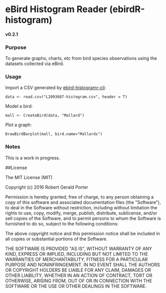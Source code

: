 # eBird Histogram Reader (ebirdR-histogram)
#### v0.2.1

### Purpose

To generate graphs, charts, etc from bird species observations using the datasets collected via eBird.

### Usage

Import a CSV generated by [ebird-histogramr-cli](https://github.com/rgeraldporter/ebird-histogramr-cli):

```
data <- read.csv("L2093687-histogram.csv", header = T)
```

Model a bird:

```
mall <- CreateBird(data, "Mallard")
```

Plot a graph:

```
DrawBirdBarplot(mall, bird.name="Mallards")
```

### Notes

This is a work in progress. 

##License

The MIT License (MIT)

Copyright (c) 2016 Robert Gerald Porter

Permission is hereby granted, free of charge, to any person obtaining a copy
of this software and associated documentation files (the "Software"), to deal
in the Software without restriction, including without limitation the rights
to use, copy, modify, merge, publish, distribute, sublicense, and/or sell
copies of the Software, and to permit persons to whom the Software is
furnished to do so, subject to the following conditions:

The above copyright notice and this permission notice shall be included in
all copies or substantial portions of the Software.

THE SOFTWARE IS PROVIDED "AS IS", WITHOUT WARRANTY OF ANY KIND, EXPRESS OR
IMPLIED, INCLUDING BUT NOT LIMITED TO THE WARRANTIES OF MERCHANTABILITY,
FITNESS FOR A PARTICULAR PURPOSE AND NONINFRINGEMENT. IN NO EVENT SHALL THE
AUTHORS OR COPYRIGHT HOLDERS BE LIABLE FOR ANY CLAIM, DAMAGES OR OTHER
LIABILITY, WHETHER IN AN ACTION OF CONTRACT, TORT OR OTHERWISE, ARISING FROM,
OUT OF OR IN CONNECTION WITH THE SOFTWARE OR THE USE OR OTHER DEALINGS IN
THE SOFTWARE.
